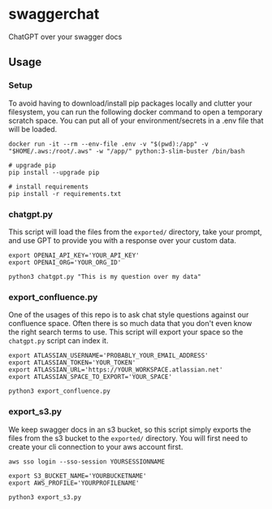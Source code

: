 # swaggerchat

ChatGPT over your swagger docs

## Usage

### Setup

To avoid having to download/install pip packages locally and clutter your filesystem, you can run the following docker command to open a temporary scratch space. You can put all of your environment/secrets in a .env file that will be loaded.

```
docker run -it --rm --env-file .env -v "$(pwd):/app" -v "$HOME/.aws:/root/.aws" -w "/app/" python:3-slim-buster /bin/bash

# upgrade pip
pip install --upgrade pip

# install requirements
pip install -r requirements.txt
```

### chatgpt.py

This script will load the files from the `exported/` directory, take your prompt, and use GPT to provide you with a response over your custom data.

```
export OPENAI_API_KEY='YOUR_API_KEY'
export OPENAI_ORG='YOUR_ORG_ID'

python3 chatgpt.py "This is my question over my data"
```

### export_confluence.py

One of the usages of this repo is to ask chat style questions against our confluence space. Often there is so much data that you don't even know the right search terms to use. This script will export your space so the `chatgpt.py` script can index it.

```
export ATLASSIAN_USERNAME='PROBABLY_YOUR_EMAIL_ADDRESS'
export ATLASSIAN_TOKEN='YOUR_TOKEN'
export ATLASSIAN_URL='https://YOUR_WORKSPACE.atlassian.net'
export ATLASSIAN_SPACE_TO_EXPORT='YOUR_SPACE'

python3 export_confluence.py
```

### export_s3.py

We keep swagger docs in an s3 bucket, so this script simply exports the files from the s3 bucket to the `exported/` directory. You will first need to create your cli connection to your aws account first.

```
aws sso login --sso-session YOURSESSIONNAME

export S3_BUCKET_NAME='YOURBUCKETNAME'
export AWS_PROFILE='YOURPROFILENAME'

python3 export_s3.py
```
